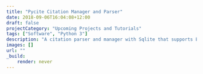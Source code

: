 ```yaml
---
title: "Pycite Citation Manager and Parser"
date: 2018-09-06T16:04:08+12:00
draft: false
projectCategory: "Upcoming Projects and Tutorials"
tags: ["Software", "Python 3"]
description: "A citation parser and manager with Sqlite that supports EndNote, RIS and BibTex."
images: []
url: ""
_build:
    render: never
---
```

